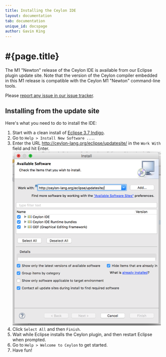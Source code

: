 ```yaml
---
title: Installing the Ceylon IDE
layout: documentation
tab: documentation
unique_id: docspage
author: Gavin King
---
```

# #{page.title}

The M1 "Newton" release of the Ceylon IDE is available from our Eclipse 
plugin update site. Note that the version of the Ceylon compiler embedded
in this M1 release is compatible with the Ceylon M1 "Newton" command-line 
tools.

Please [report any issue in our issue tracker][issues].

## Installing from the update site

Here's what you need to do to install the IDE:

1.  Start with a clean install of [Eclipse 3.7 Indigo][eclipse].
2.  Go to `Help > Install New Software ...`.
3.  Enter the URL <http://ceylon-lang.org/eclipse/updatesite/>
    in the `Work With` field and hit Enter.
    ![eclipseupdatesite](/images/eclipseupdatesite.png "Update Site")
4.  Click `Select All` and then `Finish`.
5.  Wait while Eclipse installs the Ceylon plugin, and then restart Eclipse 
    when prompted.
6.  Go to `Help > Welcome to Ceylon` to get started. 
7.  Have fun!

[eclipse]: http://www.eclipse.org/downloads/
[issues]: https://github.com/ceylon/ceylon-ide-eclipse/issues